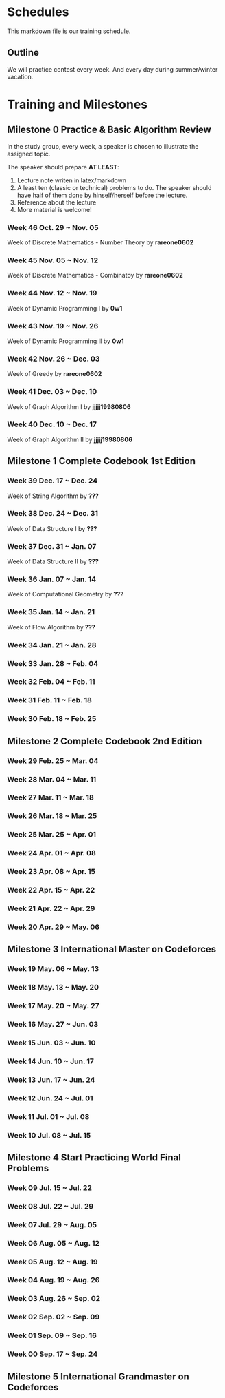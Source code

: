 # Schedules

This markdown file is our training schedule.

## Outline 

We will practice contest every week. And every day during summer/winter vacation.

# Training and Milestones

## Milestone 0 Practice & Basic Algorithm Review

In the study group, every week, a speaker is chosen to illustrate the assigned topic.

The speaker should prepare __AT LEAST__: 

1. Lecture note writen in latex/markdown
2. A least ten (classic or technical) problems to do. The speaker should have half of them done by hinself/herself before the lecture.
3. Reference about the lecture
4. More material is welcome!


### Week 46 Oct. 29 ~ Nov. 05
Week of Discrete Mathematics - Number Theory by **rareone0602**
### Week 45 Nov. 05 ~ Nov. 12
Week of Discrete Mathematics - Combinatoy by **rareone0602**
### Week 44 Nov. 12 ~ Nov. 19
Week of Dynamic Programming I by **0w1** 
### Week 43 Nov. 19 ~ Nov. 26
Week of Dynamic Programming II by **0w1**
### Week 42 Nov. 26 ~ Dec. 03
Week of Greedy by **rareone0602**
### Week 41 Dec. 03 ~ Dec. 10
Week of Graph Algorithm I by **jjjjj19980806**
### Week 40 Dec. 10 ~ Dec. 17
Week of Graph Algorithm II by **jjjjj19980806**

## Milestone 1 Complete Codebook 1st Edition

### Week 39 Dec. 17 ~ Dec. 24
Week of String Algorithm by **???**
### Week 38 Dec. 24 ~ Dec. 31
Week of Data Structure I by **???**
### Week 37 Dec. 31 ~ Jan. 07
Week of Data Structure II by **???**
### Week 36 Jan. 07 ~ Jan. 14
Week of Computational Geometry by **???**
### Week 35 Jan. 14 ~ Jan. 21
Week of Flow Algorithm by **???**
### Week 34 Jan. 21 ~ Jan. 28
### Week 33 Jan. 28 ~ Feb. 04
### Week 32 Feb. 04 ~ Feb. 11
### Week 31 Feb. 11 ~ Feb. 18
### Week 30 Feb. 18 ~ Feb. 25

## Milestone 2 Complete Codebook 2nd Edition

### Week 29 Feb. 25 ~ Mar. 04
### Week 28 Mar. 04 ~ Mar. 11
### Week 27 Mar. 11 ~ Mar. 18
### Week 26 Mar. 18 ~ Mar. 25
### Week 25 Mar. 25 ~ Apr. 01
### Week 24 Apr. 01 ~ Apr. 08
### Week 23 Apr. 08 ~ Apr. 15
### Week 22 Apr. 15 ~ Apr. 22
### Week 21 Apr. 22 ~ Apr. 29
### Week 20 Apr. 29 ~ May. 06

## Milestone 3 International Master on Codeforces

### Week 19 May. 06 ~ May. 13
### Week 18 May. 13 ~ May. 20
### Week 17 May. 20 ~ May. 27
### Week 16 May. 27 ~ Jun. 03
### Week 15 Jun. 03 ~ Jun. 10
### Week 14 Jun. 10 ~ Jun. 17
### Week 13 Jun. 17 ~ Jun. 24
### Week 12 Jun. 24 ~ Jul. 01
### Week 11 Jul. 01 ~ Jul. 08
### Week 10 Jul. 08 ~ Jul. 15

## Milestone 4 Start Practicing World Final Problems

### Week 09 Jul. 15 ~ Jul. 22
### Week 08 Jul. 22 ~ Jul. 29
### Week 07 Jul. 29 ~ Aug. 05
### Week 06 Aug. 05 ~ Aug. 12
### Week 05 Aug. 12 ~ Aug. 19
### Week 04 Aug. 19 ~ Aug. 26
### Week 03 Aug. 26 ~ Sep. 02
### Week 02 Sep. 02 ~ Sep. 09
### Week 01 Sep. 09 ~ Sep. 16
### Week 00 Sep. 17 ~ Sep. 24

## Milestone 5 International Grandmaster on Codeforces
